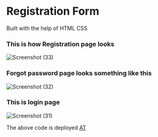 # Registration Form
Built with the help of HTML CSS 
<h3>This is how Registration page looks </h3>
<img
   src="https://iili.io/juVn7n.png" alt="Screenshot (33)" border="0"
  alt="Alt t"
  title="Optional title"
  style="display: inline-block; margin: auto auto; max-width: 300px">
  
  <h3>Forgot password page looks something like this </h3>
<img
   src="https://iili.io/juVIIf.png" alt="Screenshot (32)" border="0"
  alt="Alt text"
  title="Optional title"
  style="display: inline-block; margin: auto auto; max-width: 300px">
  <h3>This is login page </h3>
<img
   <img src="https://iili.io/juVTX4.png" alt="Screenshot (31)" border="0"
  alt="Alt text"
  title="Optional title"
  style="display: inline-block; margin: auto auto; max-width: 300px">
  
  
 The above code is deployed [AT](https://taupe-taffy-b81eb8.netlify.app/)
